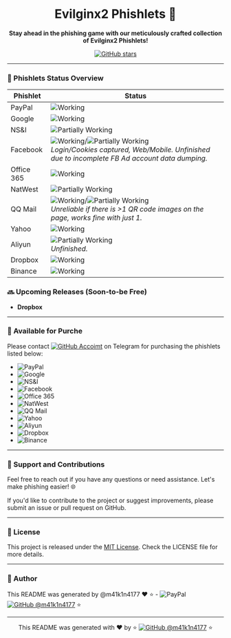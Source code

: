 <h1 align="center">Evilginx2 Phishlets 🎣</h1>
<p align="center">
  <strong>Stay ahead in the phishing game with our meticulously crafted collection of Evilginx2 Phishlets!</strong>
</p>

<p align="center">
  <!-- Add badges for more credibility -->
  <a href="https://github.com/m41k1n4177/Evilginx2-Phishlets"><img alt="GitHub stars" src="https://img.shields.io/github/stars/m41k1n4177/Evilginx2-Phishlets?style=social"></a>
  <!-- Other badges can be added here such as GitHub forks, issues, pull requests, etc. -->
</p>

---

### 📌 Phishlets Status Overview
| Phishlet     | Status                                                                                      |
| ------------ | ------------------------------------------------------------------------------------------- |
| PayPal       | ![Working](https://img.shields.io/badge/status-working-brightgreen)                         |
| Google       | ![Working](https://img.shields.io/badge/status-working-brightgreen)                         |
| NS&I         | ![Partially Working](https://img.shields.io/badge/status-partially%20working-yellow)        |
| Facebook     | ![Working](https://img.shields.io/badge/status-working-brightgreen)/![Partially Working](https://img.shields.io/badge/status-partially%20working-yellow) <br> _Login/Cookies captured, Web/Mobile. Unfinished due to incomplete FB Ad account data dumping._ |
| Office 365   | ![Working](https://img.shields.io/badge/status-working-brightgreen)                         |
| NatWest      | ![Partially Working](https://img.shields.io/badge/status-partially%20working-yellow)        |
| QQ Mail      | ![Working](https://img.shields.io/badge/status-working-brightgreen)/![Partially Working](https://img.shields.io/badge/status-partially%20working-yellow) <br> _Unreliable if there is >1 QR code images on the page, works fine with just 1._ |
| Yahoo        | ![Working](https://img.shields.io/badge/status-working-brightgreen)                         |
| Aliyun       | ![Partially Working](https://img.shields.io/badge/status-partially%20working-yellow) <br> _Unfinished._ |
| Dropbox      | ![Working](https://img.shields.io/badge/status-working-brightgreen)                         |
| Binance      | ![Working](https://img.shields.io/badge/status-working-brightgreen)                         |

### 🔜 Upcoming Releases (Soon-to-be Free)
- **Dropbox**

---

### 💼 Available for Purche
Please contact   <a href="https://t.me/"><img alt="GitHub Accoimt" src="https://img.shields.io/badge/m41k1n4177-2CA5E0?style=&logo=telegram&logoColor=white"></a>
 on Telegram for purchasing the phishlets listed below:

- ![PayPal](https://img.shields.io/badge/PayPal-✅-brightgreen)
- ![Google](https://img.shields.io/badge/Google-✅-brightgreen)
- ![NS&I](https://img.shields.io/badge/NS&I-➖-yellow)
- ![Facebook](https://img.shields.io/badge/Facebook-✅/➖-yellow)
- ![Office 365](https://img.shields.io/badge/Office%20365-✅-brightgreen)
- ![NatWest](https://img.shields.io/badge/NatWest-➖-yellow)
- ![QQ Mail](https://img.shields.io/badge/QQ%20Mail-✅/➖-yellow)
- ![Yahoo](https://img.shields.io/badge/Yahoo-✅-brightgreen)
- ![Aliyun](https://img.shields.io/badge/Aliyun-➖-yellow)
- ![Dropbox](https://img.shields.io/badge/Dropbox-✅-brightgreen)
- ![Binance](https://img.shields.io/badge/Binance-✅-brightgreen)

---

### 🤝 Support and Contributions
Feel free to reach out if you have any questions or need assistance. Let's make phishing easier! 🌐

If you'd like to contribute to the project or suggest improvements, please submit an issue or pull request on GitHub.

---

### 📝 License
This project is released under the [MIT License](LICENSE). Check the LICENSE file for more details.

---

### 📝 Author
This README was generated by @m41k1n4177 
❤️   ⭐ - ![PayPal](https://img.shields.io/badge/m41k1n4177-%23121011.svg?style=s&logo=github&logoColor=white)
 <a href="https://github.com/m41k1n4177/Evilginx2-Phishlets"><img alt="GitHub @m41k1n4177" src="https://img.shields.io/badge/m41k1n4177-%23121011.svg?style=s&logo=github&logoColor=white"></a> ⭐

---


<p align="center">
    This README was generated with ❤️ by
  ⭐ <a href="https://github.com/m41k1n4177/Evilginx2-Phishlets"><img alt="GitHub @m41k1n4177" src="https://img.shields.io/badge/m41k1n4177-%23121011.svg?style=s&logo=github&logoColor=white"></a> ⭐
   
</p>
